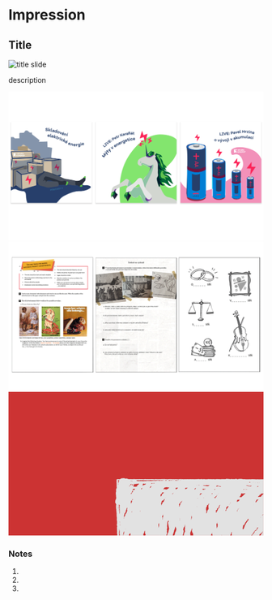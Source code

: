 # Impression

## Title

![title slide](img/)

description

![illustrations for energetics podcast used on instagram](img/portfolio-piece1.png)
![three work sheets for elementary school students](img/portfolio-piece2.png)
![a gif with a cat falling of a platform, transforming into a fidget spinner](gif/meow.gif)

### Notes
1.
2.
3. 
